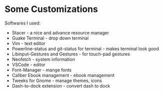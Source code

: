 # Some Customizations

Softwares I used:

*   Stacer - a nice and advance resource manager
*   Guake Terminal - drop down terminal
*   Vim - text editor
*   Powerline-status and git-status for terminal -  makes terminal look good
*   Libinput-Gestures and Gestures -  for touch-pad gestures
*   Neofetch - system information
*   VSCode - editor
*   Font-Manager - mange fonts
*   Caliber Ebook management - ebook management
*   Tweeks for Gnome - manage themes, icons
*   Dash-to-dock extension - convert dash to dock